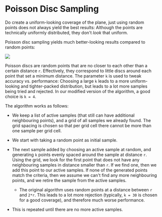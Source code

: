 # Poisson Disc Sampling

Do create a uniform-looking coverage of the plane, just using random points does
not always yield the best results: Although the points are technically uniformly
distributed, they don't _look_ that uniform.

Poisson disc sampling yields much better-looking results compared to random
points:

![](../haddock/Geometry/Algorithms/Sampling/PoissonDisc/poisson_disc.svg)

Poisson discs are random points that are no closer to each other than a certain
distance `r`. Effectively, they correspond to little discs around each point
that set a minimum distance. The parameter `k` is used to tweak accuracy vs.
performance: Choosing a large `k` leads to a more uniform-looking and
tighter-packed distribution, but leads to a lot more samples being tried and
rejected. In our modified version of the algorithm, a good choice is `k = 4`.

The algorithm works as follows:

* We keep a list of active samples (that still can have additional neighbouring
  points), and a grid of all samples we already found. The grid spacing is
  chosen so that per grid cell there cannot be more than one sample per grid
  cell.

* We start with taking a random point as initial sample.

* The next sample added by choosing an active sample at random, and generating
  `k` points evenly spaced around the sample at distance `r`. Using the grid, we
  look for the first point that does not have any neighbouring samples in
  distance smaller than `r`. If we find one, then we add this point to our
  active samples. If none of the generated points match the criteria, then we
  assume we can't find any more neighbouring points, and we retire the sample
  from the active samples.

    * The original algorithm uses random points at a distance between `r` and
      `2*r`. This leads to a lot more rejection (typically, `k = 30` is chosen
      for a good coverage), and therefore much worse performance.

* This is repeated until there are no more active samples.
